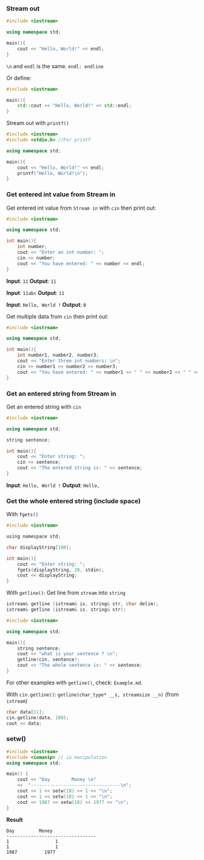 ### Stream out

```cpp
#include <iostream>

using namespace std;

main(){
	cout << "Hello, World!" << endl;
}
```

``\n`` and ``endl`` is the same. ``endl: endline``

Or define:

```cpp
#include <iostream>

main(){
	std::cout << "Hello, World!" << std::endl;
}
```

Stream out with ``printf()``

```cpp
#include <iostream>
#include <stdio.h> //For printf

using namespace std;

main(){
	cout << "Hello, World!" << endl;
    printf("Hello, World!\n");
}
```

### Get entered int value from Stream in

Get entered int value from ``Stream in`` with ``cin`` then print out:

```cpp
#include <iostream>

using namespace std;

int main(){
	int number;
	cout << "Enter an int number: ";
	cin >> number;
	cout << "You have entered: " << number << endl;
}
```

**Input**: ``11`` **Output**: ``11``

**Input**: ``11abc`` **Output**: ``11``

**Input**: ``Hello, World !`` **Output**: ``0``

Get multiple data from ``cin`` then print out:

```cpp
#include <iostream>

using namespace std;

int main(){
	int number1, number2, number3;
	cout << "Enter three int numbers: \n";
	cin >> number1 >> number2 >> number3;
	cout << "You have entered: " << number1 << " " << number2 << " " << number3 << endl;
}
```

### Get an entered string from Stream in

Get an entered string with ``cin``

```cpp
#include <iostream>

using namespace std;

string sentence;

int main(){
	cout << "Enter string: ";
	cin >> sentence;
	cout << "The entered string is: " << sentence;
}
```

**Input**: ``Hello, World !`` **Output**: ``Hello,``

### Get the whole entered string (include space)

With ``fgets()``

```c
#include <iostream>

using namespace std;

char displayString[100];

int main(){
	cout << "Enter string: ";
	fgets(displayString, 20, stdin);
	cout << displayString;
}
```

With ``getline()``: Get line from ``stream`` into ``string``

```c
istream& getline (istream& is, string& str, char delim);
istream& getline (istream& is, string& str);
```

```cpp
#include <iostream>

using namespace std;

main(){
	string sentence;
	cout << "what is your sentence ? \n";
	getline(cin, sentence);
	cout << "The whole sentence is: " << sentence;
}
```

For other examples with ``getline()``, check: ``Example.md``.

With ``cin.getline()``: ``getline(char_type* __s, streamsize __n)`` (from ``istream``)

```cpp
char data[11];
cin.getline(data, 100);
cout << data;
```

### setw()

```cpp
#include <iostream>
#include <iomanip> // io manipulation
using namespace std;

main() {
	cout << "Day  		Money \n"
	<< 	"---------------------------------\n";
	cout << 1 << setw(18) << 1 << "\n";
	cout << 1 << setw(18) << 1 << "\n";
	cout << 1987 << setw(18) << 1977 << "\n";
}
```

**Result**

```
Day  		Money 
---------------------------------
1                 1
1                 1
1987          1977
```